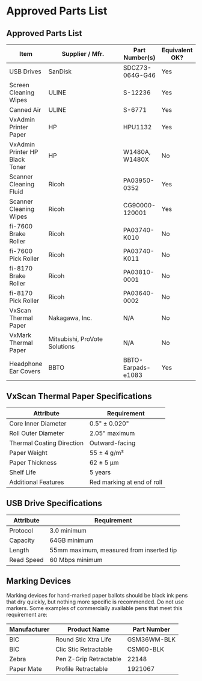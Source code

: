 # Approved Parts List

## Approved Parts List

<table><thead><tr><th>Item</th><th width="183">Supplier / Mfr.</th><th>Part Number(s)</th><th>Equivalent OK?</th></tr></thead><tbody><tr><td>USB Drives</td><td>SanDisk</td><td>SDCZ73-064G-G46</td><td>Yes</td></tr><tr><td>Screen Cleaning Wipes</td><td>ULINE</td><td>S-12236</td><td>Yes</td></tr><tr><td>Canned Air</td><td>ULINE</td><td>S-6771</td><td>Yes</td></tr><tr><td>VxAdmin Printer Paper</td><td>HP</td><td>HPU1132</td><td>Yes</td></tr><tr><td>VxAdmin Printer HP Black Toner</td><td>HP</td><td>W1480A, W1480X</td><td>No</td></tr><tr><td>Scanner Cleaning Fluid</td><td>Ricoh</td><td>PA03950-0352</td><td>Yes</td></tr><tr><td>Scanner Cleaning Wipes</td><td>Ricoh</td><td>CG90000-120001</td><td>Yes</td></tr><tr><td>fi-7600 Brake Roller</td><td>Ricoh</td><td>PA03740-K010</td><td>No</td></tr><tr><td>fi-7600 Pick Roller</td><td>Ricoh</td><td>PA03740-K011</td><td>No</td></tr><tr><td>fi-8170 Brake Roller</td><td>Ricoh</td><td>PA03810-0001</td><td>No</td></tr><tr><td>fi-8170 Pick Roller</td><td>Ricoh</td><td>PA03640-0002</td><td>No</td></tr><tr><td>VxScan Thermal Paper</td><td>Nakagawa, Inc.</td><td>N/A</td><td>No</td></tr><tr><td>VxMark Thermal Paper</td><td>Mitsubishi, ProVote Solutions</td><td>N/A</td><td>No</td></tr><tr><td>Headphone Ear Covers</td><td>BBTO</td><td>BBTO-Earpads-e1083</td><td>Yes</td></tr></tbody></table>

## VxScan Thermal Paper Specifications

| Attribute                 | Requirement                |
| ------------------------- | -------------------------- |
| Core Inner Diameter       | 0.5" ± 0.020"              |
| Roll Outer Diameter       | 2.05" maximum              |
| Thermal Coating Direction | Outward-facing             |
| Paper Weight              | 55 ± 4 g/m²                |
| Paper Thickness           | 62 ± 5 µm                  |
| Shelf Life                | 5 years                    |
| Additional Features       | Red marking at end of roll |

## USB Drive Specifications

| Attribute  | Requirement                              |
| ---------- | ---------------------------------------- |
| Protocol   | 3.0 minimum                              |
| Capacity   | 64GB minimum                             |
| Length     | 55mm maximum, measured from inserted tip |
| Read Speed | 60 Mbps minimum                          |

## Marking Devices

Marking devices for hand-marked paper ballots should be black ink pens that dry quickly, but nothing more specific is recommended. Do not use markers. Some examples of commercially available pens that meet this requirement are:

| Manufacturer | Product Name           | Part Number  |
| ------------ | ---------------------- | ------------ |
| BIC          | Round Stic Xtra Life   | ‎GSM36WM-BLK |
| BIC          | Clic Stic Retractable  | CSM60-BLK    |
| Zebra        | Pen Z-Grip Retractable | 22148        |
| Paper Mate   | Profile Retractable    | 1921067      |



